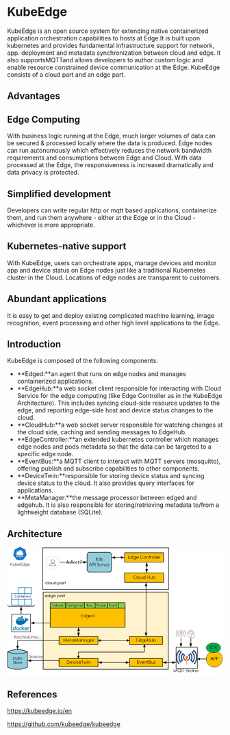 # KubeEdge

KubeEdge is an open source system for extending native containerized application orchestration capabilities to hosts at Edge.It is built upon kubernetes and provides fundamental infrastructure support for network, app. deployment and metadata synchronization between cloud and edge. It also supportsMQTTand allows developers to author custom logic and enable resource constrained device communication at the Edge. KubeEdge consists of a cloud part and an edge part.

## Advantages

## Edge Computing

With business logic running at the Edge, much larger volumes of data can be secured & processed locally where the data is produced. Edge nodes can run autonomously which effectively reduces the network bandwidth requirements and consumptions between Edge and Cloud. With data processed at the Edge, the responsiveness is increased dramatically and data privacy is protected.

## Simplified development

Developers can write regular http or mqtt based applications, containerize them, and run them anywhere - either at the Edge or in the Cloud - whichever is more appropriate.

## Kubernetes-native support

With KubeEdge, users can orchestrate apps, manage devices and monitor app and device status on Edge nodes just like a traditional Kubernetes cluster in the Cloud. Locations of edge nodes are transparent to customers.

## Abundant applications

It is easy to get and deploy existing complicated machine learning, image recognition, event processing and other high level applications to the Edge.

## Introduction

KubeEdge is composed of the following components:

- **Edged:**an agent that runs on edge nodes and manages containerized applications.
- **EdgeHub:**a web socket client responsible for interacting with Cloud Service for the edge computing (like Edge Controller as in the KubeEdge Architecture). This includes syncing cloud-side resource updates to the edge, and reporting edge-side host and device status changes to the cloud.
- **CloudHub:**a web socket server responsible for watching changes at the cloud side, caching and sending messages to EdgeHub.
- **EdgeController:**an extended kubernetes controller which manages edge nodes and pods metadata so that the data can be targeted to a specific edge node.
- **EventBus:**a MQTT client to interact with MQTT servers (mosquitto), offering publish and subscribe capabilities to other components.
- **DeviceTwin:**responsible for storing device status and syncing device status to the cloud. It also provides query interfaces for applications.
- **MetaManager:**the message processor between edged and edgehub. It is also responsible for storing/retrieving metadata to/from a lightweight database (SQLite).

## Architecture

![image](../../media/DevOps-Kubernetes-KubeEdge-image1.png)

## References

<https://kubeedge.io/en>

<https://github.com/kubeedge/kubeedge>

